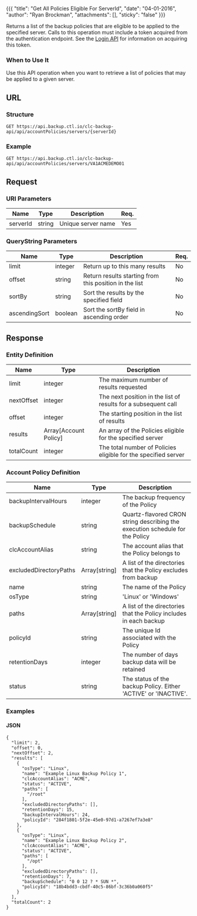{{{
  "title": "Get All Policies Eligible For ServerId",
  "date": "04-01-2016",
  "author": "Ryan Brockman",
  "attachments": [],
  "sticky": "false"
}}}

Returns a list of the backup policies that are eligible to be applied to the specified server. Calls to this operation must include a token acquired from the authentication endpoint. See the [Login API](../Authentication/login.md) for information on acquiring this token.

### When to Use It

Use this API operation when you want to retrieve a list of policies that may be applied to a given server.

## URL

### Structure

    GET https://api.backup.ctl.io/clc-backup-api/api/accountPolicies/servers/{serverId}

### Example

    GET https://api.backup.ctl.io/clc-backup-api/api/accountPolicies/servers/VA1ACMEDEMO01

## Request

### URI Parameters

| Name | Type | Description | Req. |
| --- | --- | --- | --- |
| serverId | string | Unique server name | Yes |

### QueryString Parameters

| Name | Type | Description | Req. |
| --- | --- | --- | --- |
| limit | integer | Return up to this many results | No |
| offset | string | Return results starting from this position in the list | No |
| sortBy | string | Sort the results by the specified field | No |
| ascendingSort | boolean | Sort the sortBy field in ascending order | No |

## Response

### Entity Definition

| Name | Type | Description |
| --- | --- | --- |
| limit | integer | The maximum number of results requested |
| nextOffset | integer | The next position in the list of results for a subsequent call |
| offset | integer | The starting position in the list of results |
| results | Array[Account Policy] | An array of the Policies eligible for the specified server |
| totalCount | integer | The total number of Policies eligible for the specified server |

### Account Policy Definition

| Name | Type | Description |
| --- | --- | --- |
| backupIntervalHours | integer | The backup frequency of the Policy |
| backupSchedule | string | Quartz-flavored CRON string describing the execution schedule for the Policy |
| clcAccountAlias | string | The account alias that the Policy belongs to |
| excludedDirectoryPaths | Array[string] | A list of the directories that the Policy excludes from backup |
| name | string | The name of the Policy |
| osType | string | 'Linux' or 'Windows' |
| paths | Array[string] | A list of the directories that the Policy includes in each backup |
| policyId | string | The unique Id associated with the Policy |
| retentionDays | integer | The number of days backup data will be retained |
| status | string | The status of the backup Policy.  Either 'ACTIVE' or 'INACTIVE'. |


### Examples

#### JSON

    {
      "limit": 2,
      "offset": 0,
      "nextOffset": 2,
      "results": [
        {
          "osType": "Linux",
          "name": "Example Linux Backup Policy 1",
          "clcAccountAlias": "ACME",
          "status": "ACTIVE",
          "paths": [
            "/root"
          ],
          "excludedDirectoryPaths": [],
          "retentionDays": 15,
          "backupIntervalHours": 24,
          "policyId": "284f1801-5f2e-45e0-97d1-a7267ef7a3e8"
        },
        {
          "osType": "Linux",
          "name": "Example Linux Backup Policy 2",
          "clcAccountAlias": "ACME",
          "status": "ACTIVE",
          "paths": [
            "/opt"
          ],
          "excludedDirectoryPaths": [],
          "retentionDays": 7,
          "backupSchedule": "0 0 12 ? * SUN *",
          "policyId": "18b4bdd3-cbdf-40c5-86bf-3c36b0a060f5"
        }
      ],
      "totalCount": 2
    }

